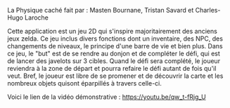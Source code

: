 La Physique caché 
fait par : Masten Bournane, Tristan Savard et Charles-Hugo Laroche

Cette application est un jeu 2D qui s'inspire majoritairement des anciens jeux zelda. Ce jeu inclus divers fonctions dont un inventaire, des NPC, des changements de niveaux, 
le principe d'une barre de vie et bien plus. Dans ce jeu, le "but" est de se rendre au donjon et de compléter le défi, qui est de lancer des javelots sur 3 cibles. Quand le défi sera
complété, le joueur reviendra à la zone de départ et pourra refaire le défi autant de fois qu'il veut. Bref, le joueur est libre de se promener et de découvrir la carte et les nombreux
objets quisont éparpillés à travers celle-ci. 

Voici le lien de la vidéo démonstrative : https://youtu.be/qw_t-fRjg_U

